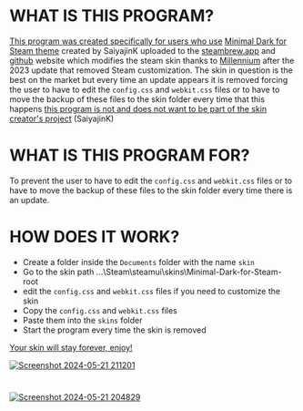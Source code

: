 # WHAT IS THIS PROGRAM?
<ins>This program was created specifically for users who use</ins> [Minimal Dark for Steam theme](https://steambrew.app/theme?id=F4XgbtTW4x5CJmi5DUK3) created by SaiyajinK uploaded to the [steambrew.app](https://steambrew.app/themes) and [github](https://github.com/SaiyajinK/Minimal-Dark-for-Steam/)  website which modifies the steam skin thanks to [Millennium](https://steambrew.app) after the 2023 update that removed Steam customization. The skin in question is the best on the market but every time an update appears it is removed forcing the user to have to edit the `config.css` and `webkit.css` files or to have to move the backup of these files to the skin folder every time that this happens <ins>this program is not and does not want to be part of the skin creator's project</ins> (SaiyajinK)
# WHAT IS THIS PROGRAM FOR?
To prevent the user to have to edit the `config.css` and `webkit.css` files or to have to move the backup of these files to the skin folder every time there is an update.
# HOW DOES IT WORK?
- Create a folder inside the `Documents` folder with the name `skin`
- Go to the skin path ...\Steam\steamui\skins\Minimal-Dark-for-Steam-root
- edit the `config.css` and `webkit.css` files if you need to customize the skin
- Copy the `config.css` and `webkit.css` files 
- Paste them into the `skins` folder
- Start the program every time the skin is removed

<ins>Your skin will stay forever, enjoy!</ins>

[![Screenshot 2024-05-21 211201](https://github.com/Darkenar94/rthrthrhrhrh/assets/57009875/041c2b02-b69e-4442-88d7-446839f83881)](https://steamcommunity.com/sharedfiles/filedetails/?id=3251646989)
#
[![Screenshot 2024-05-21 204829](https://github.com/Darkenar94/rthrthrhrhrh/assets/57009875/972a68e8-2687-4c00-8b94-8c104657b16b)](https://steamcommunity.com/sharedfiles/filedetails/?id=3251641894)
